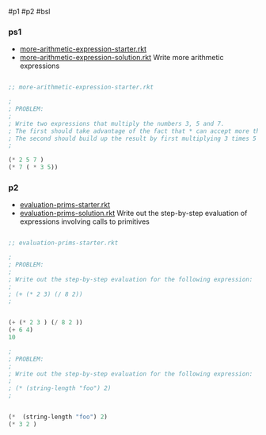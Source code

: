 #p1 #p2 #bsl

### **ps1**
- [more-arithmetic-expression-starter.rkt](https://s3.amazonaws.com/edx-course-spdx-kiczales/HTC/more-arithmetic-expression-starter.rkt "more-arithmetic-expression-starter.rkt")  
- [more-arithmetic-expression-solution.rkt](https://s3.amazonaws.com/edx-course-spdx-kiczales/HTC/more-arithmetic-expression-solution.rkt "more-arithmetic-expression-solution.rkt")
Write more arithmetic expressions

```lisp

;; more-arithmetic-expression-starter.rkt

; 
; PROBLEM:
; 
; Write two expressions that multiply the numbers 3, 5 and 7. 
; The first should take advantage of the fact that * can accept more than 2 arguments. 
; The second should build up the result by first multiplying 3 times 5 and then multiply the result of that by 7. 
; 

(* 2 5 7 )
(* 7 ( * 3 5))
```

### p2
- [evaluation-prims-starter.rkt](https://s3.amazonaws.com/edx-course-spdx-kiczales/HTC/evaluation-prims-starter.rkt "evaluation-prims-starter.rkt")
- [evaluation-prims-solution.rkt](https://s3.amazonaws.com/edx-course-spdx-kiczales/HTC/evaluation-prims-solution.rkt "evaluation-prims-solution.rkt")
Write out the step-by-step evaluation of expressions involving calls to primitives

```lisp

;; evaluation-prims-starter.rkt

; 
; PROBLEM:
; 
; Write out the step-by-step evaluation for the following expression: 
; 
; (+ (* 2 3) (/ 8 2))
; 


(+ (* 2 3 ) (/ 8 2 ))
(+ 6 4)
10

; 
; PROBLEM:
; 
; Write out the step-by-step evaluation for the following expression: 
; 
; (* (string-length "foo") 2)
; 


(*  (string-length "foo") 2)
(* 3 2 )
```